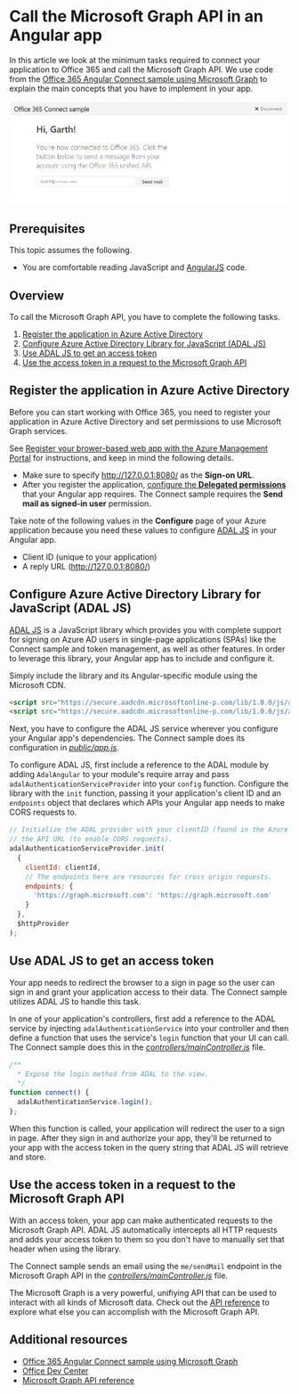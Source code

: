 # Call the Microsoft Graph API in an Angular app 

In this article we look at the minimum tasks required to connect your application to Office 365 and call the Microsoft Graph API. We use code from the [Office 365 Angular Connect sample using Microsoft Graph](https://github.com/OfficeDev/O365-Angular-Unified-API-Connect) to explain the main concepts that you have to implement in your app.

![Office 365 Angular Connect sample screenshot](./images/web-screenshot.png)

## Prerequisites  

This topic assumes the following.

* You are comfortable reading JavaScript and [AngularJS](https://angularjs.org/) code.

## Overview

To call the Microsoft Graph API, you have to complete the following tasks.

1. [Register the application in Azure Active Directory](#register)
2. [Configure Azure Active Directory Library for JavaScript (ADAL JS)](#adal)
3. [Use ADAL JS to get an access token](#accessToken)
4. [Use the access token in a request to the Microsoft Graph API](#request) 

<a name="register"></a>
## Register the application in Azure Active Directory

Before you can start working with Office 365, you need to register your application in Azure Active Directory and set permissions to use Microsoft Graph services.

See [Register your brower-based web app with the Azure Management Portal](https://msdn.microsoft.com/office/office365/HowTo/add-common-consent-manually#bk_RegisterWebApp) for instructions, and keep in mind the following details.

* Make sure to specify http://127.0.0.1:8080/ as the **Sign-on URL**.
* After you register the application, [configure the **Delegated permissions**](https://github.com/OfficeDev/O365-Angular-Unified-API-Connect/wiki/Grant-permissions-to-the-Connect-application-in-Azure) that your Angular app requires. The Connect sample requires the **Send mail as signed-in user** permission.

Take note of the following values in the **Configure** page of your Azure application because you need these values to configure [ADAL JS](https://github.com/AzureAD/azure-activedirectory-library-for-js) in your Angular app.

* Client ID (unique to your application)
* A reply URL (http://127.0.0.1:8080/)

<a name="adal"></a>
## Configure Azure Active Directory Library for JavaScript (ADAL JS)

[ADAL JS](https://github.com/AzureAD/azure-activedirectory-library-for-js) is a JavaScript library which provides you with complete support for signing on Azure AD users in single-page applications (SPAs) like the Connect sample and token management, as well as other features. In order to leverage this library, your Angular app has to include and configure it.

Simply include the library and its Angular-specific module using the Microsoft CDN.

```html
<script src="https://secure.aadcdn.microsoftonline-p.com/lib/1.0.0/js/adal.min.js"></script>
<script src="https://secure.aadcdn.microsoftonline-p.com/lib/1.0.0/js/adal-angular.min.js"></script>
```

Next, you have to configure the ADAL JS service wherever you configure your Angular app's dependencies. The Connect sample does its configuration in [*public/app.js*](https://github.com/OfficeDev/O365-Angular-Unified-API-Connect/blob/master/public/scripts/app.js). 

To configure ADAL JS, first include a reference to the ADAL module by adding ```AdalAngular``` to your module's require array and pass ```adalAuthenticationServiceProvider``` into your ```config``` function. Configure the library with the ```init``` function, passing it your application's client ID and an ```endpoints``` object that declares which APIs your Angular app needs to make CORS requests to.

```javascript
// Initialize the ADAL provider with your clientID (found in the Azure Management Portal) and 
// the API URL (to enable CORS requests).
adalAuthenticationServiceProvider.init(
  {
    clientId: clientId,
    // The endpoints here are resources for cross origin requests.
    endpoints: {
      'https://graph.microsoft.com': 'https://graph.microsoft.com'
    }
  },
  $httpProvider
);
```

<a name="accessToken"></a>
## Use ADAL JS to get an access token

Your app needs to redirect the browser to a sign in page so the user can sign in and grant your application access to their data. The Connect sample utilizes ADAL JS to handle this task. 

In one of your application's controllers, first add a reference to the ADAL service by injecting ```adalAuthenticationService``` into your controller and then define a function that uses the service's ```login``` function that your UI can call. The Connect sample does this in the [*controllers/mainController.js*](https://github.com/OfficeDev/O365-Angular-Unified-API-Connect/blob/master/public/controllers/mainController.js) file. 

```javascript
/**
  * Expose the login method from ADAL to the view.
  */
function connect() {
  adalAuthenticationService.login();
};
```

When this function is called, your application will redirect the user to a sign in page. After they sign in and authorize your app, they'll be returned to your app with the access token in the query string that ADAL JS will retrieve and store. 

<a name="request"></a>
## Use the access token in a request to the Microsoft Graph API

With an access token, your app can make authenticated requests to the Microsoft Graph API. ADAL JS automatically intercepts all HTTP requests and adds your access token to them so you don't have to manually set that header when using the library. 

The Connect sample sends an email using the ```me/sendMail``` endpoint in the Microsoft Graph API in the [*controllers/mainController.js*](https://github.com/OfficeDev/O365-Angular-Unified-API-Connect/blob/master/public/controllers/mainController.js) file. 

The Microsoft Graph is a very powerful, unifiying API that can be used to interact with all kinds of Microsoft data. Check out the [API reference]() to explore what else you can accomplish with the Microsoft Graph API.

## Additional resources

-  [Office 365 Angular Connect sample using Microsoft Graph](https://github.com/OfficeDev/O365-Angular-Unified-API-Connect)
-  [Office Dev Center](http://dev.office.com) 
-  [Microsoft Graph API reference]()

